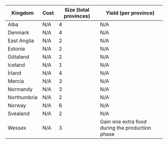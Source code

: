 |Kingdom |Cost |Size (total provinces) |Yield (per province) |
--- | --- | --- | --- |
|Alba|N/A|4|N/A|
|Denmark|N/A|4|N/A|
|East Anglia|N/A|2|N/A|
|Estonia|N/A|2|N/A|
|Götaland|N/A|2|N/A|
|Iceland|N/A|1|N/A|
|Írland|N/A|4|N/A|
|Mercia|N/A|3|N/A|
|Normandy|N/A|3|N/A|
|Northumbria|N/A|2|N/A|
|Norway|N/A|6|N/A|
|Svealand|N/A|2|N/A|
|Wessex|N/A|3|Gain one extra food during the production phase|